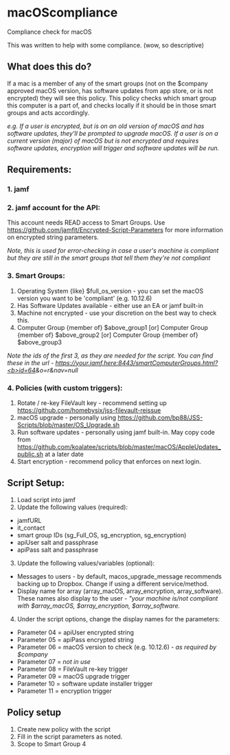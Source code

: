 # macOScompliance
Compliance check for macOS

This was written to help with some compliance. (wow, so descriptive)

## What does this do?
If a mac is a member of any of the smart groups (not on the $company approved macOS version, has software updates from app store, or is not encrypted) they will see this policy.
This policy checks which smart group this computer is a part of, and checks locally if it should be in those smart groups and acts accordingly. 

<i>e.g. If a user is encrypted, but is on an old version of macOS and has software updates, they'll be prompted to upgrade macOS. If a user is on a current version (major) of macOS but is not encrypted and requires software updates, encryption will trigger and software updates will be run.</i>

## Requirements:

### 1. jamf

### 2. jamf account for the API:
This account needs READ access to Smart Groups. 
Use https://github.com/jamfit/Encrypted-Script-Parameters for more information on encrypted string parameters.

<i>Note, this is used for error-checking in case a user's machine is compliant but they are still in the smart groups that tell them they're not compliant</i>

### 3. Smart Groups:
1. Operating System {like} $full_os_version - you can set the macOS version you want to be 'compliant' (e.g. 10.12.6)
2. Has Software Updates available - either use an EA or jamf built-in
3. Machine not encrypted - use your discretion on the best way to check this.
4. Computer Group {member of} $above_group1 [or] Computer Group {member of} $above_group2 [or] Computer Group {member of} $above_group3

<i>Note the ids of the first 3, as they are needed for the script. 
You can find these in the url - https://your.jamf.here:8443/smartComputerGroups.html?<b>id=64</b>&o=r&nav=null</i>

### 4. Policies (with custom triggers):
1. Rotate / re-key FileVault key - recommend setting up https://github.com/homebysix/jss-filevault-reissue
2. macOS upgrade - personally using https://github.com/bp88/JSS-Scripts/blob/master/OS_Upgrade.sh
3. Run software updates - personally using jamf built-in. 
May copy code from https://github.com/koalatee/scripts/blob/master/macOS/AppleUpdates_public.sh at a later date
4. Start encryption - recommend policy that enforces on next login.

## Script Setup:
1. Load script into jamf
2. Update the following values (required):
- jamfURL
- it_contact
- smart group IDs (sg_Full_OS, sg_encryption, sg_encryption)
- apiUser salt and passphrase
- apiPass salt and passphrase
3. Update the following values/variables (optional):
- Messages to users - by default, macos_upgrade_message recommends backing up to Dropbox. Change if using a different service/method.
- Display name for array (array_macOS, array_encryption, array_software). These names also display to the user - <i>"your machine is/not compliant with $array_macOS, $array_encryption, $array_software.</i>
4. Under the script options, change the display names for the parameters:
- Parameter 04 = apiUser encrypted string
- Parameter 05 = apiPass encrypted string
- Parameter 06 = macOS version to check (e.g. 10.12.6) - <i>as required by $company</i>
- Parameter 07 = <i>not in use</i>
- Parameter 08 = FileVault re-key trigger
- Parameter 09 = macOS upgrade trigger
- Parameter 10 = software update installer trigger
- Parameter 11 = encryption trigger

## Policy setup
1. Create new policy with the script
2. Fill in the script parameters as noted.
3. Scope to Smart Group 4





